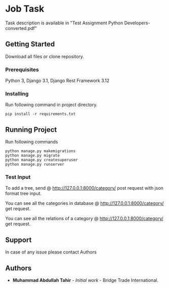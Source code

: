 # Job Task

Task description is available in "Test Assignment Python Developers-converted.pdf"

## Getting Started

Download all files or clone repository.

### Prerequisites

Python 3, Django 3.1, Django Rest Framework 3.12

### Installing

Run following command in project directory.

```
pip install -r requirements.txt
```
## Running Project

Run following commands 

```
python manage.py makemigrations
python manage.py migrate
python manage.py createsuperuser
python manage.py runserver
```
### Test Input

To add a tree, send  @ http://127.0.0.1:8000/category/
 post request with json format tree input. 

You can see all the categories in database @
http://127.0.0.1:8000/category/ get request.

You can see all the relations of a category  @
http://127.0.0.1:8000/category/<id> get request.
## Support

In case of any issue please contact Authors

## Authors

* **Muhammad Abdullah Tahir** - *Initial work* - Bridge Trade International.


